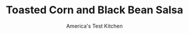 ---
layout: ../../layouts/MarkdownPostLayout.astro
title: Toasted Corn and Black Bean Salsa
author: America's Test Kitchen
pubDate: 2023-03-15
description: "This spicy, fruity salsa heats up the competition. If you cant find queso fresco (a Mexican cheese), use farmers cheese or omit the cheese altogether."
image_url: https://res.cloudinary.com/hksqkdlah/image/upload/ar_1:1,c_fill,dpr_2.0,f_auto,fl_lossy.progressive.strip_profile,g_faces:auto,q_auto:low,w_344/5137_sfs-as06-blackbeansalsa-317698
tags: ["Appetizers","Vegetables","Condiments","Contest Recipes"]
calories: 1157
protein: 2
carbohydrates: 6
fats: 
fiber: 1
ingredients: ["3 tablespoons, extra-virgin olive oil","1 large ear, corn, kernels removed (about 1 cup)","1/2 teaspoon, ground cumin","1/8 teaspoon, cayenne pepper","3 tablespoons, fresh lime juice","1/4 teaspoon, table salt","2 , medium tomatoes, seeded and cut into 1/4-inch pieces","1 , (15.5-ounce) can black beans, drained and rinsed","1/2 , red bell pepper, seeded and chopped fine","1 , serrano chile, seeded and minced","2 , scallions, chopped fine","1/2 cup, crumbled queso fresco","1/4 teaspoon, black pepper"]
serves: 20
time: ""
instructions: ["Heat 1 tablespoon oil in medium skillet over medium-high heat until shimmering. Add corn and cook until deep golden brown, about 4 minutes. Add cumin and cayenne and cook until fragrant, about 30 seconds. Transfer to large bowl.","Whisk remaining 2 tablespoons oil, lime juice, 1/4 teaspoon salt, and 1/4 teaspoon pepper in small bowl. Add to corn mixture along with tomatoes, beans, bell pepper, chile, scallions, and cheese. Toss well and check seasoning. Cover with plastic wrap and refrigerate until flavors meld, at least 1 hour or up to 1 day."]
nutrition: ["136 mg Potassium","47 mg Phosphorus","28 mg Calcium","13 mg Magnesium","84 mg Sodium","2 g Fat","1 g Monounsaturated","7 mg Vitamin C","2 mg Cholesterol","1 g Fiber","21 µg Folate (food)","1 g Sugars","6 µg Vitamin K","41 g Water","6 g Carbs","21 µg Folate equivalent (total)","2 g Protein","18 µg Vitamin A","57 kcal Energy","1157 calories"]
notes: "If you cant find queso fresco (a Mexican cheese), use farmers cheese or omit the cheese altogether."
---